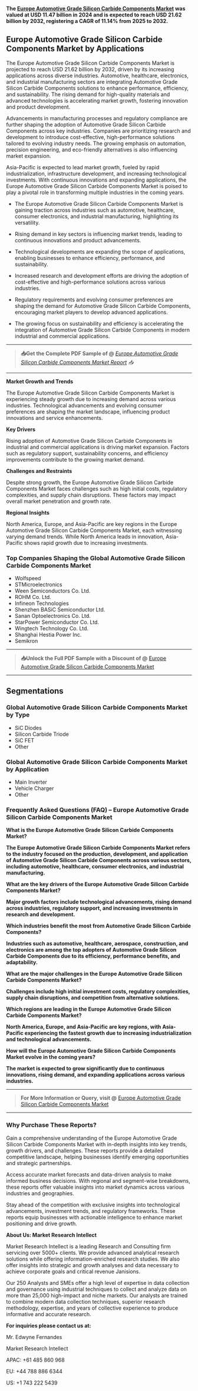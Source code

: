 <p><strong>The <a href="https://www.marketresearchintellect.com/download-sample/?rid=1032672&amp;utm_source=Pulse-April-Europe&amp;utm_medium=852">Europe Automotive Grade Silicon Carbide Components Market</a> was valued at USD 11.47 billion in 2024 and is expected to reach USD 21.62 billion by 2032, registering a CAGR of 11.14% from 2025 to 2032.</strong></p><h2>Europe Automotive Grade Silicon Carbide Components Market by Applications&nbsp;</h2><p><p>The Europe Automotive Grade Silicon Carbide Components Market is projected to reach USD 21.62 billion by 2032, driven by its increasing applications across diverse industries. Automotive, healthcare, electronics, and industrial manufacturing sectors are integrating Automotive Grade Silicon Carbide Components solutions to enhance performance, efficiency, and sustainability. The rising demand for high-quality materials and advanced technologies is accelerating market growth, fostering innovation and product development.</p><p>Advancements in manufacturing processes and regulatory compliance are further shaping the adoption of Automotive Grade Silicon Carbide Components across key industries. Companies are prioritizing research and development to introduce cost-effective, high-performance solutions tailored to evolving industry needs. The growing emphasis on automation, precision engineering, and eco-friendly alternatives is also influencing market expansion.</p><p>Asia-Pacific is expected to lead market growth, fueled by rapid industrialization, infrastructure development, and increasing technological investments. With continuous innovations and expanding applications, the Europe Automotive Grade Silicon Carbide Components Market is poised to play a pivotal role in transforming multiple industries in the coming years.</p></p><ul><li><p>The Europe Automotive Grade Silicon Carbide Components Market is gaining traction across industries such as automotive, healthcare, consumer electronics, and industrial manufacturing, highlighting its versatility.</p></li><li><p>Rising demand in key sectors is influencing market trends, leading to continuous innovations and product advancements.</p></li><li><p>Technological developments are expanding the scope of applications, enabling businesses to enhance efficiency, performance, and sustainability.</p></li><li><p>Increased research and development efforts are driving the adoption of cost-effective and high-performance solutions across various industries.</p></li><li><p>Regulatory requirements and evolving consumer preferences are shaping the demand for Automotive Grade Silicon Carbide Components, encouraging market players to develop advanced applications.</p></li><li><p>The growing focus on sustainability and efficiency is accelerating the integration of Automotive Grade Silicon Carbide Components in modern industrial and commercial applications.</p></li></ul><hr /><blockquote><p><strong><span class="font-[700]">📥Get the Complete PDF Sample of @ </span></strong><em><span class="font-[700]"><a href="https://www.marketresearchintellect.com/download-sample/?rid=1032672&amp;utm_source=Pulse-April-Europe&amp;utm_medium=852" target="_blank" data-tracking-control-name="article-ssr-frontend-pulse_little-text-block" data-tracking-will-navigate="" data-test-link="">Europe Automotive Grade Silicon Carbide Components Market Report</a>&nbsp;📥</span></em></p></blockquote><hr /><p class="" data-start="77" data-end="360"><strong data-start="77" data-end="105">Market Growth and Trends</strong></p><p class="" data-start="77" data-end="360">The Europe Automotive Grade Silicon Carbide Components Market is experiencing steady growth due to increasing demand across various industries. Technological advancements and evolving consumer preferences are shaping the market landscape, influencing product innovations and service enhancements.</p><p class="" data-start="362" data-end="606"><strong data-start="362" data-end="377">Key Drivers</strong></p><p class="" data-start="362" data-end="606">Rising adoption of Automotive Grade Silicon Carbide Components in industrial and commercial applications is driving market expansion. Factors such as regulatory support, sustainability concerns, and efficiency improvements contribute to the growing market demand.</p><p class="" data-start="608" data-end="849"><strong data-start="608" data-end="637">Challenges and Restraints</strong></p><p class="" data-start="608" data-end="849">Despite strong growth, the Europe Automotive Grade Silicon Carbide Components Market faces challenges such as high initial costs, regulatory complexities, and supply chain disruptions. These factors may impact overall market penetration and growth rate.</p><p class="" data-start="851" data-end="1095"><strong data-start="851" data-end="872">Regional Insights</strong></p><p class="" data-start="851" data-end="1095">North America, Europe, and Asia-Pacific are key regions in the Europe Automotive Grade Silicon Carbide Components Market, each witnessing varying demand trends. While North America leads in innovation, Asia-Pacific shows rapid growth due to increasing investments.</p><p><h3>Top Companies Shaping the Global Automotive Grade Silicon Carbide Components Market </h3><ul><li>Wolfspeed</li><li>STMicroelectronics</li><li>Ween Semiconductors Co. Ltd.</li><li>ROHM Co. Ltd.</li><li>Infineon Technologies</li><li>Shenzhen BASiC Semiconductor Ltd.</li><li>Sanan Optoelectronics Co. Ltd.</li><li>StarPower Semiconductor Co. Ltd.</li><li>Wingtech Technology Co. Ltd.</li><li>Shanghai Hestia Power Inc.</li><li>Semikron</li></ul></p><hr /><blockquote><p><strong>📥Unlock the Full PDF Sample with a Discount of @</strong> <a href="https://www.marketresearchintellect.com/ask-for-discount/?rid=1032672&amp;utm_source=Pulse-April-Europe&amp;utm_medium=852">Europe Automotive Grade Silicon Carbide Components Market</a></p></blockquote><hr /><p><h2>Segmentations</h2><h3>Global Automotive Grade Silicon Carbide Components Market by Type</h3><ul><li>SiC Diodes</li><li>Silicon Carbide Triode</li><li>SiC FET</li><li>Other</li></ul><h3>Global Automotive Grade Silicon Carbide Components Market by Application</h3><ul><li>Main Inverter</li><li>Vehicle Charger</li><li>Other</li></ul></p><h3><strong>Frequently Asked Questions (FAQ) &ndash; Europe Automotive Grade Silicon Carbide Components Market</strong></h3><p><strong>What is the Europe Automotive Grade Silicon Carbide Components Market?</strong></p><p><strong>The Europe Automotive Grade Silicon Carbide Components Market refers to the industry focused on the production, development, and application of Automotive Grade Silicon Carbide Components across various sectors, including automotive, healthcare, consumer electronics, and industrial manufacturing.</strong></p><p><strong>What are the key drivers of the Europe Automotive Grade Silicon Carbide Components Market?</strong></p><p><strong>Major growth factors include technological advancements, rising demand across industries, regulatory support, and increasing investments in research and development.</strong></p><p><strong>Which industries benefit the most from Automotive Grade Silicon Carbide Components?</strong></p><p><strong>Industries such as automotive, healthcare, aerospace, construction, and electronics are among the top adopters of Automotive Grade Silicon Carbide Components due to its efficiency, performance benefits, and adaptability.</strong></p><p><strong>What are the major challenges in the Europe Automotive Grade Silicon Carbide Components Market?</strong></p><p><strong>Challenges include high initial investment costs, regulatory complexities, supply chain disruptions, and competition from alternative solutions.</strong></p><p><strong>Which regions are leading in the Europe Automotive Grade Silicon Carbide Components Market?</strong></p><p><strong>North America, Europe, and Asia-Pacific are key regions, with Asia-Pacific experiencing the fastest growth due to increasing industrialization and technological advancements.</strong></p><p><strong>How will the Europe Automotive Grade Silicon Carbide Components Market evolve in the coming years?</strong></p><p><strong>The market is expected to grow significantly due to continuous innovations, rising demand, and expanding applications across various industries.</strong></p><hr /><blockquote><p><span class="font-[700]"><strong>For More Information or Query, visit&nbsp;@</strong>&nbsp;</span><span class="font-[700]"><a href="https://www.marketresearchintellect.com/product/automotive-grade-silicon-carbide-components-market/?utm_source=Linkedin&utm_medium=852" target="_blank" data-tracking-control-name="article-ssr-frontend-pulse_little-text-block" data-tracking-will-navigate="" data-test-link="">Europe Automotive Grade Silicon Carbide Components Market</a></span></p></blockquote><hr /><h3><strong data-start="0" data-end="31">Why Purchase These Reports?</strong></h3><p class="" data-start="35" data-end="297">Gain a comprehensive understanding of the Europe Automotive Grade Silicon Carbide Components Market with in-depth insights into key trends, growth drivers, and challenges. These reports provide a detailed competitive landscape, helping businesses identify emerging opportunities and strategic partnerships.</p><p class="" data-start="299" data-end="540">Access accurate market forecasts and data-driven analysis to make informed business decisions. With regional and segment-wise breakdowns, these reports offer valuable insights into market dynamics across various industries and geographies.</p><p class="" data-start="542" data-end="784">Stay ahead of the competition with exclusive insights into technological advancements, investment trends, and regulatory frameworks. These reports equip businesses with actionable intelligence to enhance market positioning and drive growth.</p><p><strong><span class="font-[700]">About Us: Market Research Intellect</span></strong></p><p><span class="">Market Research Intellect is a leading Research and Consulting firm servicing over 5000+ clients. We provide advanced analytical research solutions while offering information-enriched research studies.&nbsp;</span>We also offer insights into strategic and growth analyses and data necessary to achieve corporate goals and critical revenue Janisions.</p><p><span class="">Our 250 Analysts and SMEs offer a high level of expertise in data collection and governance using industrial techniques to collect and analyze data on more than 25,000 high-impact and niche markets. Our analysts are trained to combine modern data collection techniques, superior research methodology, expertise, and years of collective experience to produce informative and accurate research.</span></p><p><strong>For inquiries please contact us at:</strong></p><p>Mr. Edwyne Fernandes</p><p>Market Research Intellect</p><p>APAC: +61 485 860 968</p><p>EU: +44 788 886 6344</p><p>US: +1 743 222 5439</p>